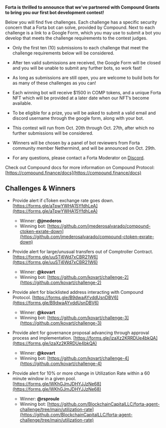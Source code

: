 **Forta is thrilled to announce that we’ve partnered with Compound Grants to bring you our first bot development contest!**

Below you will find five challenges. Each challenge has a specific security concern that a Forta bot can solve, provided by Compound. Next to each challenge is a link to a Google Form, which you may use to submit a bot you develop that meets the challenge requirements to the contest judges.

- Only the first ten (10) submissions to each challenge that meet the challenge requirements below will be considered.

- After ten valid submissions are received, the Google Form will be closed and you will be unable to submit any further bots, so work fast!

- As long as submissions are still open, you are welcome to build bots for as many of these challenges as you can!

- Each winning bot will receive $1500 in COMP tokens, and a unique Forta NFT which will be provided at a later date when our NFT’s become available.

- To be eligible for a prize, you will be asked to submit a valid email and discord username through the google form, along with your bot.

- This contest will run from Oct. 20th through Oct. 27th, after which no further submissions will be considered.

- Winners will be chosen by a panel of bot reviewers from Forta community member Nethermind, and will be announced on Oct. 29th.

- For any questions, please contact a Forta Moderator on [Discord](https://discord.com/invite/tpWYdjyc6Q).

Check out Compound docs for more information on Compound Protocol: [https://compound.finance/docs](https://compound.finance/docs)

## Challenges & Winners

- Provide alert if cToken exchange rate goes down. [https://forms.gle/aTpwYWHA15YfdhLeA](https://forms.gle/aTpwYWHA15YfdhLeA)
    - Winner: **@jmederos**
    - Winning bot: [https://github.com/jmederosalvarado/compound-ctoken-exrate-down](https://github.com/jmederosalvarado/compound-ctoken-exrate-down)

- Provide alert for large/unusual transfers out of Comptroller Contract. [https://forms.gle/uuSTj6Wd7xCBR21W6](https://forms.gle/uuSTj6Wd7xCBR21W6)
    - Winner: **@kovart**
    - Winning bot: [https://github.com/kovart/challenge-2](https://github.com/kovart/challenge-2)

- Provide alert for blacklisted address interacting with Compound Protocol. [https://forms.gle/B9dwaAYvddUsnDBV6](https://forms.gle/B9dwaAYvddUsnDBV6)
    - Winner: **@kovart**
    - Winning bot: [https://github.com/kovart/challenge-3](https://github.com/kovart/challenge-3)

- Provide alert for governance proposal advancing through approval process and implementation. [https://forms.gle/izaXz2KRRDUe4bkQA](https://forms.gle/izaXz2KRRDUe4bkQA)
    - Winner: **@kovart**
    - Winning bot: [https://github.com/kovart/challenge-4](https://github.com/kovart/challenge-4)

- Provide alert for 10% or more change in Utilization Rate within a 60 minute window in a given pool. [https://forms.gle/WKhGJmJDHYJJzNe68](https://forms.gle/WKhGJmJDHYJJzNe68)
    - Winner: **@rsproule**
    - Winning bot: [https://github.com/BlockchainCapitalLLC/forta-agent-challenge/tree/main/utilization-rate](https://github.com/BlockchainCapitalLLC/forta-agent-challenge/tree/main/utilization-rate)

